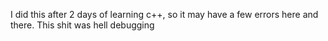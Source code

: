 I did this after 2 days of learning c++, so it may have a few errors here and there.
This shit was hell debugging
